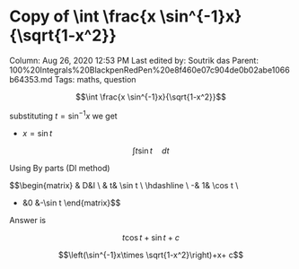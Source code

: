 # Copy of \int \frac{x \sin^{-1}x}{\sqrt{1-x^2}}

Column: Aug 26, 2020 12:53 PM
Last edited by: Soutrik das
Parent: 100%20Integrals%20BlackpenRedPen%20e8f460e07c904de0b02abe1066b64353.md
Tags: maths, question

$$\int \frac{x \sin^{-1}x}{\sqrt{1-x^2}}$$

substituting $t=\sin^{-1}x$   we get 

- $x=\sin t$

$$\int t\sin t  \quad dt$$

Using By parts (DI method)

$$\begin{matrix}
& D&I \\
& t& \sin t \\
\hdashline \\
-& 1& \cos t \\
+ &0 &-\sin t
\end{matrix}$$

Answer is 

$$t\cos t+\sin t+ c$$

$$\left(\sin^{-1}x\times \sqrt{1-x^2}\right)+x+ c$$